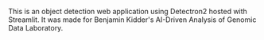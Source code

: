 This is an object detection web application using Detectron2 hosted with Streamlit. 
It was made for Benjamin Kidder's AI-Driven Analysis of Genomic Data Laboratory.
